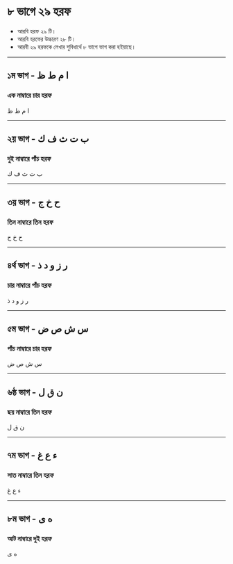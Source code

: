 # ৮ ভাগে ২৯ হরফ
* আরবি হরফ ২৯ টি।
* আরবি হরফের উচ্চারণ ২৮ টি।
* আরবী ২৯ হরফকে লেখার সুবিধার্থে ৮ ভাগে ভাগ করা হইয়াছে।

---

## ১ম ভাগ - ا م ط ظ
### এক নাম্বারে চার হরফ
ا م ط ظ

---

## ২য় ভাগ - ب ت ث ف ك
### দুই নাম্বারে পাঁচ হরফ
ب ت ث ف ك

---

## ৩য় ভাগ - ح خ ج
### তিন নাম্বারে তিন হরফ
ح خ ج

---

## ৪র্থ ভাগ - ر ز و د ذ
### চার নাম্বারে পাঁচ হরফ
ر ز و د ذ

---

## ৫ম ভাগ - س ش ص ض
### পাঁচ নাম্বারে চার হরফ
س ش ص ض

---

## ৬ষ্ঠ ভাগ - ن ق ل
### ছয় নাম্বারে তিন হরফ
ن ق ل

---

## ৭ম ভাগ - ء ع غ
### সাত নাম্বারে তিন হরফ
ء ع غ

---

## ৮ম ভাগ - ه ی
### আট নাম্বারে দুই হরফ
ه ی